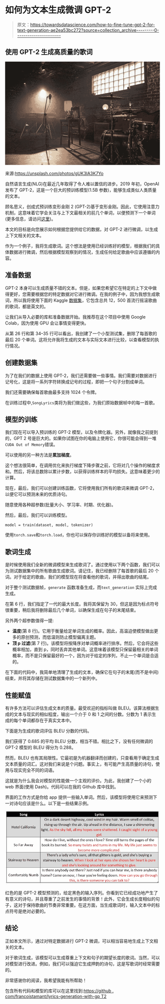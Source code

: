 # 如何为文本生成微调 GPT-2

> 原文：<https://towardsdatascience.com/how-to-fine-tune-gpt-2-for-text-generation-ae2ea53bc272?source=collection_archive---------0----------------------->

## 使用 GPT-2 生成高质量的歌词

![](img/5193bf231988ad64226a5b86334245d8.png)

来源:https://unsplash.com/photos/gUK3lA3K7Yo

自然语言生成(NLG)在最近几年取得了令人难以置信的进步。2019 年初，OpenAI 发布了 GPT-2，这是一个巨大的预训练模型(1.5B 参数)，能够生成类似人类质量的文本。

顾名思义，创成式预训练变形金刚 2 (GPT-2)基于变形金刚。因此，它使用注意力机制，这意味着它学会关注与上下文最相关的前几个单词，以便预测下一个单词(更多信息，请访问[这里](/transformers-a-simple-explanation-5b17aeb587e6))。

本文的目标是向您展示如何根据您提供给它的数据，对 GPT-2 进行微调，以生成上下文相关的文本。

作为一个例子，我将生成歌词。这个想法是使用已经训练好的模型，根据我们的具体数据进行微调，然后根据模型观察到的情况，生成任何给定歌曲中应该遵循的内容。

## 准备数据

GPT-2 本身可以生成质量不错的文本。但是，如果您希望它在特定的上下文中做得更好，您需要根据您的特定数据对它进行微调。在我的例子中，因为我想生成歌词，所以我将使用下面的 Kaggle [数据集](https://www.kaggle.com/neisse/scrapped-lyrics-from-6-genres)，它包含总共 12，500 首流行摇滚歌曲的歌词，都是英文的。

让我们从导入必要的库和准备数据开始。我推荐在这个项目中使用 Google Colab，因为使用 GPU 会让事情变得更快。

从第 26 行和第 34–35 行可以看出，我创建了一个小型测试集，删除了每首歌的最后 20 个单词。这将允许我将生成的文本与实际文本进行比较，以查看模型的执行情况。

## 创建数据集

为了在我们的数据上使用 GPT-2，我们还需要做一些事情。我们需要对数据进行记号化，这是将一系列字符转换成记号的过程，即把一个句子分割成单词。

我们还需要确保每首歌曲最多支持 1024 个令牌。

在训练过程中,`SongLyrics`类将为我们做这些，为我们原始数据帧中的每一首歌。

## 模型的训练

我们现在可以导入预训练的 GPT-2 模型，以及令牌化器。另外，就像我之前提到的，GPT 2 号是巨大的。如果你试图在你的电脑上使用它，你很可能会得到一堆`CUDA Out of Memory`错误。

可以使用的另一种方法是**累加梯度**。

这个想法很简单，在调用优化来执行梯度下降步骤之前，它将对几个操作的梯度求和。然后，将该总数除以累计步数，以获得训练样本的平均损失。这意味着更少的计算。

现在，最后，我们可以创建训练函数，它将使用我们所有的歌词来微调 GPT-2，以便它可以预测未来的优质诗句。

随意使用各种超参数(批量大小、学习率、时期、优化器)。

然后，最后，我们可以训练模型。

```
model = train(dataset, model, tokenizer)
```

使用`torch.save`和`torch.load`，你也可以保存你训练好的模型以备将来使用。

## 歌词生成

是时候使用我们全新的微调模型来生成歌词了。通过使用以下两个函数，我们可以为测试数据集中的所有歌曲生成歌词。请记住，我已经删除了每首歌的最后 20 个词。对于给定的歌曲，我们的模型现在将查看他的歌词，并得出歌曲的结尾。

对于整个测试数据帧，`generate` 函数准备生成，而`text_generation` 实际上完成生成。

在第 6 行，我们指定了一代的最大长度。我将其保留为 30，但这是因为标点符号很重要，稍后我将删除最后几个单词，以确保生成在句子的末尾结束。

另外两个超参数值得一提:

*   **温度**(第 8 行)。它用于衡量给定单词生成的概率。因此，高温迫使模型做出更多的原创预测，而低温则防止模型偏离主题。
*   **顶 p 过滤**(第 7 行)。该模型将按降序对单词概率进行排序。然后，它会将这些概率相加，直到 p，同时丢弃其他单词。这意味着该模型只保留最相关的单词概率，而不是只保留最好的一个，因为对于给定的序列，不止一个单词是合适的。

在下面的代码中，我简单地清理了生成的文本，确保它在句子的末尾(而不是中间)结束，并将其存储在测试数据集中的一个新列中。

## 性能赋值

有许多方法可以评估生成文本的质量。最受欢迎的指标叫做 BLEU。该算法根据生成的文本与现实的相似程度，输出一个介于 0 和 1 之间的分数。分数为 1 表示生成的每个单词都存在于真实文本中。

下面是为生成的歌词评估 BLEU 分数的代码。

我们获得了 0.685 的平均 BLEU 分数，相当不错。相比之下，没有任何微调的 GPT-2 模型的 BLEU 得分为 0.288。

然而，BLEU 也有其局限性。它最初是为机器翻译而创建的，只查看用于确定生成文本质量的词汇。这对我们来说是个问题。事实上，有可能产生高质量的诗句，使用与现实完全不同的词语。

这就是为什么我会对模型的性能做一个主观的评价。为此，我创建了一个小的 web 界面(使用 Dash)。代码可以在我的 Github 库中找到。

界面的工作方式是你给 app 提供一些输入单词。然后，该模型将使用它来预测下一对诗句应该是什么。以下是一些结果示例。

![](img/a8ee58b5335cac7ba8d07833f37e5ae1.png)

红色的是 GPT-2 模型预测的，给定黑色的输入序列。你看到它已经成功地产生了有意义的诗句，并且尊重了之前发生的事情的背景！此外，它会生成长度相似的句子，这对于保持歌曲的节奏非常重要。在这方面，当生成歌词时，输入文本中的标点符号是绝对必要的。

## 结论

正如本文所示，通过对特定数据进行 GPT-2 微调，可以相当容易地生成上下文相关的文本。

对于歌词生成，该模型可以生成尊重上下文和句子的期望长度的歌词。当然，可以对模型进行改进。例如，我们可以强迫它生成押韵的诗句，这是写歌词时经常需要的。

非常感谢你的阅读，我希望我能有所帮助！

包含所有代码和模型的库可以在这里找到:[https://github . com/francoistamant/lyrics-generation-with-gp T2](https://github.com/francoisstamant/lyrics-generation-with-GPT2)